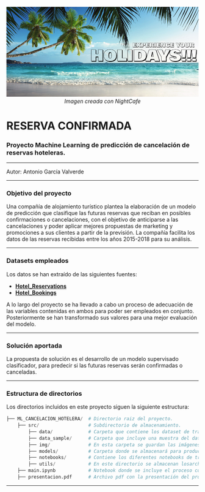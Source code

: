 <p align="center";">
  <img src="./src/img/cabeceralite.jpg" alt="imagen" style=width: 98%;">
  <i><i">Imagen creada con NightCafe</i>
</p>
  
# RESERVA CONFIRMADA
### Proyecto Machine Learning de predicción de cancelación de reservas hoteleras.

---

Autor: Antonio García Valverde

---

### Objetivo del proyecto
Una compañía de alojamiento turístico plantea la elaboración de un modelo de predicción que clasifique las futuras reservas que reciban en posibles confirmaciones o cancelaciones, con el objetivo de anticiparse a las cancelaciones y poder aplicar mejores propuestas de marketing y promociones a sus clientes a partir de la previsión.
La compañía facilita los datos de las reservas recibidas entre los años 2015-2018 para su análisis.

---

### Datasets empleados
Los datos se han extraído de las siguientes fuentes:
* **[Hotel_Reservations]("https://www.kaggle.com/datasets/ahsan81/hotel-reservations-classification-dataset")**
* **[Hotel_Bookings]("https://www.kaggle.com/datasets/moro146/hotel-bookings")**

A lo largo del proyecto se ha llevado a cabo un proceso de adecuación de las variables contenidas en ambos para poder ser empleados en conjunto.  
Posteriormente se han transformado sus valores para una mejor evaluación del modelo.  

---

### Solución aportada
La propuesta de solución es el desarrollo de un modelo supervisado clasificador, para predecir si las futuras reservas serán confirmadas o canceladas.  

---

### Estructura de directorios
Los directorios incluidos en este proyecto siguen la siguiente estructura:  

```python
├── ML_CANCELACION_HOTELERA/  # Directorio raiz del proyecto.  
    ├── src/                  # Subdirectorio de almacenamiento.
        ├── data/             # Carpeta que contiene los dataset de trabajo una vez modificados los dataset fuente. 
        ├── data_sample/      # Carpeta que incluye una muestra del dataset de trabajo (dos archivos, con y sin target), para su empleo posterior en pruebas.
        ├── img/              # En esta carpeta se guardan las imágenes empleadas en el proyecto.
        ├── models/           # Carpeta donde se almacenará para producción el modelo desarrollado.
        ├── notebooks/        # Contiene los diferentes notebooks de trabajo y evaluación empleados en el proyecto.
        ├── utils/            # En este directorio se almacenan losarchivos con funciones recurrentes empleadas en el análisis.
    ├── main.ipynb            # Notebook donde se incluye el proceso completo, paso a paso, de creación del modelo.
    ├── presentacion.pdf      # Archivo pdf con la presentación del proyecto.
```

---


    
